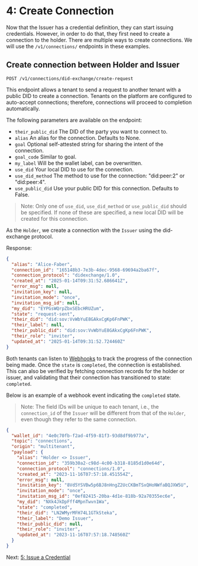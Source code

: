 # 4: Create Connection

Now that the Issuer has a credential definition, they can start issuing
credentials. However, in order to do that, they first need to create a
connection to the holder. There are multiple ways to create connections. We will
use the `/v1/connections/` endpoints in these examples.

## Create connection between Holder and Issuer

`POST /v1/connections/did-exchange/create-request`

This endpoint allows a tenant to send a request to another tenant with a public
DID to create a connection. Tenants on the platform are configured to auto-accept
connections; therefore, connections will proceed to completion automatically.

The following parameters are available on the endpoint:

- `their_public_did` The DID of the party you want to connect to.
- `alias` An alias for the connection. Defaults to None.
- `goal` Optional self-attested string for sharing the intent of the connection.
- `goal_code` Similar to goal.
- `my_label` Will be the wallet label, can be overwritten.
- `use_did` Your local DID to use for the connection.
- `use_did_method` The method to use for the connection: "did:peer:2" or "did:peer:4".
- `use_public_did` Use your public DID for this connection. Defaults to False.

> Note: Only one of `use_did`, `use_did_method` or `use_public_did` should be specified.
> If none of these are specified, a new local DID will be created for this
> connection.

As the `Holder`, we create a connection with the `Issuer` using the did-exchange
protocol.

Response:

```json
{
  "alias": "Alice-Faber",
  "connection_id": "165148b3-7e3b-4dec-9568-69694a2ba67f",
  "connection_protocol": "didexchange/1.0",
  "created_at": "2025-01-14T09:31:52.686641Z",
  "error_msg": null,
  "invitation_key": null,
  "invitation_mode": "once",
  "invitation_msg_id": null,
  "my_did": "EYPGsWQrpZbxSEbcHRUZum",
  "state": "request-sent",
  "their_did": "did:sov:VvWbYuE8GAkxCgKp6FnPWK",
  "their_label": null,
  "their_public_did": "did:sov:VvWbYuE8GAkxCgKp6FnPWK",
  "their_role": "inviter",
  "updated_at": "2025-01-14T09:31:52.724460Z"
}
```

Both tenants can listen to [Webhooks](../Webhooks.md) to track the progress of
the connection being made. Once the `state` is `completed`, the connection is
established. This can also be verified by fetching connection records for the holder or
issuer, and validating that their connection has transitioned to state: `completed`.

Below is an example of a webhook event indicating the `completed` state.

> Note: The field IDs will be unique to each tenant, i.e., the `connection_id` of
> the `Issuer` will be different from that of the `Holder`, even though they refer
> to the same connection.

```json
{
  "wallet_id": "4e0c70fb-f2ad-4f59-81f3-93d8df9b977a",
  "topic": "connections",
  "origin": "multitenant",
  "payload": {
    "alias": "Holder <> Issuer",
    "connection_id": "359b30a2-c98d-4c00-b318-8185d1d0e64d",
    "connection_protocol": "connections/1.0",
    "created_at": "2023-11-16T07:57:18.451554Z",
    "error_msg": null,
    "invitation_key": "8Vd5YSVBw5p6BJ8nHngZ2UcCKBmTSxQHoNWfaBQJXW5U",
    "invitation_mode": "once",
    "invitation_msg_id": "0ef82415-20ba-4d1e-818b-92a70355ec6e",
    "my_did": "NXk4JkDpFff4MpnTwvn1Wa",
    "state": "completed",
    "their_did": "LN2WMyrMFH74L1GTkSteka",
    "their_label": "Demo Issuer",
    "their_public_did": null,
    "their_role": "inviter",
    "updated_at": "2023-11-16T07:57:18.748560Z"
  }
}
```

Next: [5: Issue a Credential](5.%20Issue%20Credential.md)
